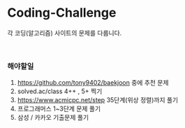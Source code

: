 # Coding-Challenge
각 코딩(알고리즘) 사이트의 문제를 다룹니다.


<br/>

### 해야할일
1. https://github.com/tony9402/baekjoon 중에 추천 문제
2. solved.ac/class 4++ , 5+ 찍기
3. https://www.acmicpc.net/step 35단계(위상 정렬)까지 풀기
4. 프로그래머스 1~3단계 문제 풀기
5. 삼성 / 카카오 기출문제 풀기